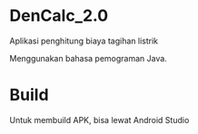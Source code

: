 # DenCalc_2.0
Aplikasi penghitung biaya tagihan listrik

Menggunakan bahasa pemograman Java.


# Build
Untuk membuild APK, bisa lewat Android Studio
